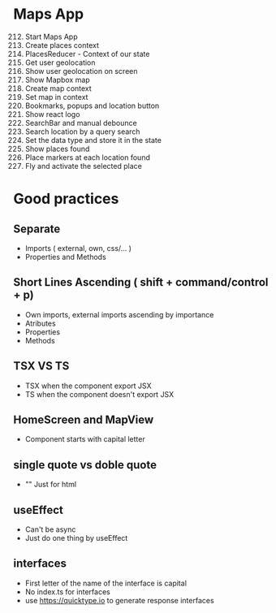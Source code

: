 # Maps App

212. Start Maps App
213. Create places context
214. PlacesReducer - Context of our state
215. Get user geolocation
216. Show user geolocation on screen
217. Show Mapbox map
218. Create map context
219. Set map in context
220. Bookmarks, popups and location button
221. Show react logo
222. SearchBar and manual debounce
223. Search location by a query search
224. Set the data type and store it in the state
225. Show places found
226. Place markers at each location found
227. Fly and activate the selected place

# Good practices

## Separate

- Imports ( external, own, css/... )
- Properties and Methods

## Short Lines Ascending ( shift + command/control + p)

- Own imports, external imports ascending by importance
- Atributes
- Properties
- Methods

## TSX VS TS

- TSX when the component export JSX
- TS when the component doesn't export JSX

## HomeScreen and MapView
- Component starts with capital letter

## single quote vs doble quote
- "" Just for html

## useEffect
- Can't be async
- Just do one thing by useEffect

## interfaces
- First letter of the name of the interface is capital
- No index.ts for interfaces
- use https://quicktype.io to generate response interfaces